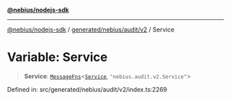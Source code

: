 [**@nebius/nodejs-sdk**](../../../../../README.md)

---

[@nebius/nodejs-sdk](../../../../../README.md) / [generated/nebius/audit/v2](../README.md) / Service

# Variable: Service

> **Service**: [`MessageFns`](../../../../../runtime/protos/core/interfaces/MessageFns.md)\<[`Service`](../interfaces/Service.md), `"nebius.audit.v2.Service"`\>

Defined in: src/generated/nebius/audit/v2/index.ts:2269
